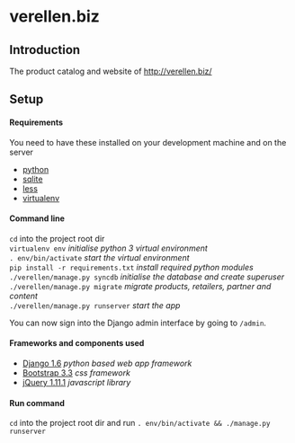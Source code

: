verellen.biz
============

## Introduction

The product catalog and website of http://verellen.biz/

## Setup

#### Requirements
You need to have these installed on your development machine and on the server
- [python](https://www.python.org)
- [sqlite](https://www.sqlite.org/)
- [less](http://lesscss.org/)
- [virtualenv](https://virtualenv.pypa.io/en/stable/)

#### Command line

`cd` into the project root dir  
`virtualenv env` *initialise python 3 virtual environment*  
`. env/bin/activate` *start the virtual environment*  
`pip install -r requirements.txt` *install required python modules*  
`./verellen/manage.py syncdb` *initialise the database and create superuser*  
`./verellen/manage.py migrate` *migrate products, retailers, partner and content*  
`./verellen/manage.py runserver` *start the app*

You can now sign into the Django admin interface by going to `/admin`.

#### Frameworks and components used
- [Django 1.6](https://www.djangoproject.com) *python based web app framework*
- [Bootstrap 3.3](http://getbootstrap.com) *css framework*
- [jQuery 1.11.1](https://jquery.com/) *javascript library*

#### Run command

`cd` into the project root dir and run
`. env/bin/activate && ./manage.py runserver`

